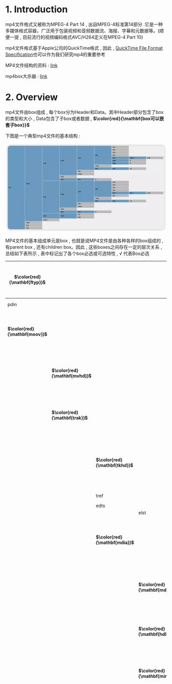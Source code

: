 # 1. Introduction

mp4⽂件格式⼜被称为MPEG-4 Part 14 , 出⾃MPEG-4标准第14部分 .它是⼀种多媒体格式容器，⼴泛⽤于包装视频和⾳频数据流、海报、字幕和元数据等。(顺便⼀提 , ⽬前流⾏的视频编码格式AVC/H264定义在MPEG-4 Part 10)

mp4⽂件格式基于Apple公司的QuickTime格式 , 因此 , [QuickTime File Format Specification](https://developer.apple.com/documentation/quicktime-file-format#//apple_ref/doc/uid/TP40000939-CH202-TPXREF101)也可以作为我们研究mp4的重要参考

MP4⽂件结构的资料 : [link]() 

mp4box⼤杀器 : [link](https://gpac.github.io/mp4box.js/test/filereader.html)

# 2. Overview

mp4⽂件由box组成 , 每个box分为Header和Data。其中Header部分包含了box的类型和⼤⼩ , Data包含了⼦box或者数据 , **$\color{red}{\mathbf{box可以嵌套⼦box}}$**

下图是⼀个典型mp4⽂件的基本结构 : 

<img src="./assets/image-20240309203113502.png" alt="image-20240309203113502" />  

MP4⽂件的基本组成单元是box , 也就是说MP4⽂件是由各种各样的box组成的 , 有parent box , 还有children box。因此 , 这些boxes之间存在⼀定的层次关系 , 总结如下表所示 , 表中标记出了各个box必选或可选特性 , √ 代表Box必选

| **$\color{red}{\mathbf{ftyp}}$** |                                  |                                  |                                  |                                  |                                      | √    | $\color{red}{\mathbf{file\ type and\ compatibility}}$<br />$\color{red}{\mathbf{⽂件类型和兼容性}}$ |
| -------------------------------- | -------------------------------- | -------------------------------- | -------------------------------- | -------------------------------- | ------------------------------------ | ---- | :----------------------------------------------------------- |
| pdin                             |                                  |                                  |                                  |                                  |                                      |      | progressive download information                             |
| **$\color{red}{\mathbf{moov}}$** |                                  |                                  |                                  |                                  |                                      | √    | $\color{red}{\mathbf{container\ for\ all\ the\ metadata}}$<br/>$\color{red}{\mathbf{所有元数据的容器}}$ |
|                                  | **$\color{red}{\mathbf{mvhd}}$** |                                  |                                  |                                  |                                      | √    | $\color{red}{\mathbf{movie\ header,\ overall\ declarations}}$<br/>$\color{red}{\mathbf{电影头\ ,\ 整体声明}}$ |
|                                  | **$\color{red}{\mathbf{trak}}$** |                                  |                                  |                                  |                                      | √    | $\color{red}{\mathbf{container\ for\ an\ individual\ track\ or\ stream}}$<br/>$\color{red}{\mathbf{单个轨或流的容器}}$ |
|                                  |                                  | **$\color{red}{\mathbf{tkhd}}$** |                                  |                                  |                                      | √    | $\color{red}{\mathbf{track\ header,\ overall\ information\ about\ the track}}$<br />$\color{red}{\mathbf{轨的头部\ ,\ 关于该轨的概括信息\ ,\ ⽐如视频宽⾼}}$ |
|                                  |                                  | tref                             |                                  |                                  |                                      | √    | track reference container                                    |
|                                  |                                  | edts                             |                                  |                                  |                                      | √    | edit list container                                          |
|                                  |                                  |                                  | elst                             |                                  |                                      | √    | an edit list                                                 |
|                                  |                                  | **$\color{red}{\mathbf{mdia}}$** |                                  |                                  |                                      | √    | $\color{red}{\mathbf{container\ for\ the\ media\ information\ in\ a\ track}}$<br/>$\color{red}{\mathbf{轨媒体信息的容器}}$ |
|                                  |                                  |                                  | **$\color{red}{\mathbf{mdhd}}$** |                                  |                                      | √    | **$\color{red}{\mathbf{media\ header,\ overall\ information\ about\ the\ media}}$**<br/>$\color{red}{\mathbf{媒体头\ ,\ 关于媒体的总体信息}}$ |
|                                  |                                  |                                  | **$\color{red}{\mathbf{hdlr}}$** |                                  |                                      | √    | $\color{red}{\mathbf{handler,\ declares\ the\ media\ (handler)\ type}}$<br />$\color{red}{\mathbf{媒体的播放过程信息}}$ |
|                                  |                                  |                                  | **$\color{red}{\mathbf{minf}}$** |                                  |                                      | √    | $\color{red}{\mathbf{media\ information\ container}}$<br/>$\color{red}{\mathbf{媒体信息容器}}$ |
|                                  |                                  |                                  |                                  | vmhd                             |                                      |      | video media header, overall information<br/>(video track only) |
|                                  |                                  |                                  |                                  | smhd                             |                                      |      | sound media header, overall information<br/>(sound track only) |
|                                  |                                  |                                  |                                  | hmhd                             |                                      |      | hint media header, overall information<br/>(hint track only) |
|                                  |                                  |                                  |                                  | nmhd                             |                                      |      | Null media header, overall information<br/>(some tracks only) |
|                                  |                                  |                                  |                                  | **$\color{red}{\mathbf{dinf}}$** |                                      | √    | $\color{red}{\mathbf{data\ information\ box,\ container}}$<br/>$\color{red}{\mathbf{数据信息box\ ,\ 容器}}$ |
|                                  |                                  |                                  |                                  |                                  | **$\color{red}{\mathbf{dref}}$**     | √    | $\color{red}{\mathbf{data\ reference\ box,\ declares\ source(s)\ of\ media\ data\ in\ track}}$<br/>$\color{red}{\mathbf{如何定位媒体信息}}$ |
|                                  |                                  |                                  |                                  | **$\color{red}{\mathbf{stbl}}$** |                                      | √    | $\color{red}{\mathbf{sample\ table\ box,\ container\ for\ the\ time\ /\ space\ map}}$<br/>$\color{red}{\mathbf{包含了track中的sample的所有时间和位置信息\ ,\ 以及sample的编解码等信息。}}$<br />$\color{red}{\mathbf{利⽤这个表可以解析sample的时序、类型、⼤⼩以及在各⾃存储容器中的位置}}$ |
|                                  |                                  |                                  |                                  |                                  | **$\color{red}{\mathbf{stsd}}$**     | √    | $\color{red}{\mathbf{sample\ descriptions\ (codec\ types\ ,\ initialization\ etc.)}}$<br/>$\color{red}{\mathbf{如果是视频\ ,\ 包含:\ 编码类型、宽⾼、长度等信息;}}$<br/>$\color{red}{\mathbf{如果是⾳频\ ,\ 包含:\ 声道、采样率等信息}}$ |
|                                  |                                  |                                  |                                  |                                  | **$\color{red}{\mathbf{stts}}$**     | √    | **$\color{red}{\mathbf{(decoding)\ time-to-sample}}$**<br/>**$\color{red}{\mathbf{描述了sample时序的映射⽅法 , 我们可以通过它找到任何时间的sample}}$** |
|                                  |                                  |                                  |                                  |                                  | ctts                                 |      | (composition) time to sample                                 |
|                                  |                                  |                                  |                                  |                                  | **$\color{red}{\mathbf{stsc}}$**     | √    | $\color{red}{\mathbf{sample-to-chunk,\ partial\ data-offset\ information}}$<br/>$\color{red}{\mathbf{⽤chunk组织sample可以⽅便优化数据获取 , }}$<br/>$\color{red}{\mathbf{⼀个chunk包含⼀个或多个sample}}$ |
|                                  |                                  |                                  |                                  |                                  | **$\color{SkyBlue}{\mathbf{stsz}}$** |      | **$\color{SkyBlue}{\mathbf{sample\ sizes\ (framing)}}$**<br/>**$\color{SkyBlue}{\mathbf{每个sample的⼤⼩}}$**<br/>$\color{SkyBlue}{\mathbf{虽然这⾥没有打勾 , 但对于mp4还是⾮常必要的}}$ |
|                                  |                                  |                                  |                                  |                                  | stz2                                 |      | compact sample sizes (framing)                               |
|                                  |                                  |                                  |                                  |                                  | **$\color{red}{\mathbf{stco}}$**     | √    | $\color{red}{\mathbf{chunk\ offset\ partial\ data-offset\ information}}$<br/>$\color{red}{\mathbf{定义了每个chunk在媒体流中的偏移位置}}$ |
|                                  |                                  |                                  |                                  |                                  | co6                                  |      | 64-bit chunk offset                                          |
|                                  |                                  |                                  |                                  |                                  | 4                                    |      |                                                              |
|                                  |                                  |                                  |                                  |                                  | **$\color{SkyBlue}{\mathbf{stss}}$** |      | $\color{SkyBlue}{\mathbf{sync\ sample\ table\ (random\ access points)}}$<br/>$\color{SkyBlue}{\mathbf{⽤于确定media中的关键帧}}$ |
|                                  |                                  |                                  |                                  |                                  | stsh                                 |      | shadow sync sample table                                     |
|                                  |                                  |                                  |                                  |                                  | padb                                 |      | sample padding bits                                          |
|                                  |                                  |                                  |                                  |                                  | stdp                                 |      | sample degradation priority                                  |
|                                  |                                  |                                  |                                  |                                  | sdtp                                 |      | independent and disposable samples                           |
|                                  |                                  |                                  |                                  |                                  | sbgp                                 |      | sample-to-group                                              |
|                                  |                                  |                                  |                                  |                                  | sgpd                                 |      | sample group description                                     |
|                                  |                                  |                                  |                                  |                                  | subs                                 |      | sub-sample information                                       |
|                                  | mvex                             |                                  |                                  |                                  |                                      |      | movie extends box                                            |
|                                  |                                  | mehd                             |                                  |                                  |                                      |      | movie extends header box                                     |
|                                  |                                  | trex                             |                                  |                                  |                                      | √    | track extends defaults                                       |
|                                  | ipmc                             |                                  |                                  |                                  |                                      |      | IPMP Control Box                                             |
| moof                             |                                  |                                  |                                  |                                  |                                      |      | movie fragment                                               |
|                                  | mfhd                             |                                  |                                  |                                  |                                      | √    | movie fragment header                                        |
|                                  | traf                             |                                  |                                  |                                  |                                      |      | track fragment                                               |
|                                  |                                  | tfhd                             |                                  |                                  |                                      | √    | track fragment header                                        |
|                                  |                                  | trun                             |                                  |                                  |                                      |      | track fragment run                                           |
|                                  |                                  | sdtp                             |                                  |                                  |                                      |      | independent and disposable samples                           |
|                                  |                                  | sbgp                             |                                  |                                  |                                      |      | sample-to-group                                              |
|                                  |                                  | subs                             |                                  |                                  |                                      |      | sub-sample information                                       |
| mfra                             |                                  |                                  |                                  |                                  |                                      |      | movie fragment random access                                 |
|                                  | tfra                             |                                  |                                  |                                  |                                      |      | track fragment random access                                 |
|                                  | mfro                             |                                  |                                  |                                  |                                      | √    | movie fragment random access offset                          |
| mdat                             |                                  |                                  |                                  |                                  |                                      |      | media data container                                         |
| free                             |                                  |                                  |                                  |                                  |                                      |      | free space                                                   |
| skip                             |                                  |                                  |                                  |                                  |                                      |      | free space                                                   |
|                                  | udta                             |                                  |                                  |                                  |                                      |      | user-data                                                    |
|                                  |                                  | cprt                             |                                  |                                  |                                      |      | copyright etc                                                |
| meta                             |                                  |                                  |                                  |                                  |                                      |      | metadata                                                     |
|                                  | hdlr                             |                                  |                                  |                                  |                                      | √    | handler, declares the metadata (handler) type                |
|                                  | dinf                             |                                  |                                  |                                  |                                      |      | data information box, container                              |
|                                  |                                  | dref                             |                                  |                                  |                                      |      | data reference box, declares source(s) of metadata items     |
|                                  | ipmc                             |                                  |                                  |                                  |                                      |      | IPMP Control Box                                             |
|                                  | iloc                             |                                  |                                  |                                  |                                      |      | item location                                                |
|                                  | ipro                             |                                  |                                  |                                  |                                      |      | item protection                                              |
|                                  |                                  | sinf                             |                                  |                                  |                                      |      | protection scheme information box                            |
|                                  |                                  |                                  | frma                             |                                  |                                      |      | original format box                                          |
|                                  |                                  |                                  | imif                             |                                  |                                      |      | IPMP Information box                                         |
|                                  |                                  |                                  | schm                             |                                  |                                      |      | scheme type box                                              |
|                                  |                                  |                                  | schi                             |                                  |                                      |      | scheme information box                                       |
|                                  | iinf                             |                                  |                                  |                                  |                                      |      | item information                                             |
|                                  | xml                              |                                  |                                  |                                  |                                      |      | XML container                                                |
|                                  | bxml                             |                                  |                                  |                                  |                                      |      | binary XML container                                         |
|                                  | pitm                             |                                  |                                  |                                  |                                      |      | primary item reference                                       |
|                                  | fiin                             |                                  |                                  |                                  |                                      |      | file delivery item information                               |
|                                  |                                  | paen                             |                                  |                                  |                                      |      | partition entry                                              |
|                                  |                                  |                                  | fpar                             |                                  |                                      |      | file partition                                               |
|                                  |                                  |                                  | fecr                             |                                  |                                      |      | FEC reservoir                                                |
|                                  |                                  | segr                             |                                  |                                  |                                      |      | file delivery session group                                  |
|                                  |                                  | gitn                             |                                  |                                  |                                      |      | group id to name                                             |
|                                  |                                  | tsel                             |                                  |                                  |                                      |      | track selection                                              |
| meco                             |                                  |                                  |                                  |                                  |                                      |      | additional metadata container                                |
|                                  | mere                             |                                  |                                  |                                  |                                      |      | metabox relation                                             |

本⽂使⽤mediainfo和mp4box进⾏分析

图中看到mp4⽂件由⼏个主要组成部分 , 下⾯以📎 2_audio_track_5s.mp4⽂件为分析案例

## 2.1 ftyp

File Type Box , ⼀般在⽂件的开始位置 , 描述的⽂件的版本、兼容协议等

ftyp内容

> ```tex
> 000000 File Type (32 bytes)
> 000000  Header (8 bytes)
> 000000   Size:                                 32 (0x00000020)
> 000004   Name:                                 ftyp
> 000008  MajorBrand:                            isom
> 00000C  MajorBrandVersion:                     512 (0x00000200)
> 000010  CompatibleBrand:                       isom
> 000014  CompatibleBrand:                       iso2
> 000018  CompatibleBrand:                       avc1
> 00001C  CompatibleBrand:                       mp41
> ```

## 2.2 moov

Movie Box , 包含本⽂件中所有媒体数据的宏观描述信息以及每路媒体轨道的具体信息。⼀般位于放在⽂件末尾 , 但如果为了⽀持http边下载边播放则需要将moov提前。注意 , $\color{red}{\mathbf{当改变moov位置时,内部⼀些值需要重新计算}}$​

moov内容

> ```tex
> 14B2CE File header (10341 bytes)
> 14B2CE  Header (8 bytes)
> 14B2CE   Size:                                 10341 (0x00002865)
> 14B2D2   Name:                                 moov
> ```

moov里面的box才是我们主要分析的box  

<img src="assets/image-20240311093535367.png" alt="image-20240311093535367" />  

## 2.3 mdat

Media Data Box , 存放具体的媒体数据

> ```tex
> 000028 Data (1356454 bytes)
> 000028  Header (8 bytes)
> 000028   Size:                                 1356454 (0x0014B2A6)
> 00002C   Name:                                 mdat
> 000030  Data:                                  (1356446 bytes)
> ```

# 3. Moov Insider

mp4的媒体数据信息主要存放在Moov Box中 , 是我们需要分析的重点。moov的主要组成部分如下 : 

## 3.1 mvhd

Movie Header Box , 记录整个媒体⽂件的描述信息 , 如创建时间、修改时间、时间度量标尺、可播放时长等

例如 : 可以获取文件件信息如时长为 Duration: 5016 ms

mvhd内容

> ```tex
> 14B2D6  Movie header (108 bytes)
> 14B2D6   Header (8 bytes)
> 14B2D6    Size:                                108 (0x0000006C)
> 14B2DA    Name:                                mvhd
> 14B2DE   Version:                              0 (0x00)
> 14B2DF   Flags:                                0 (0x000000)
> 14B2E2   Creation time:                        0 (0x00000000) - 
> 14B2E6   Modification time:                    0 (0x00000000) - 
> 14B2EA   Time scale:                           1000 (0x000003E8) - 1000 Hz
> 14B2EE   Duration:                             5016 (0x00001398) - 5016 ms
> 14B2F2   Preferred rate:                       65536 (0x00010000) - 1.000
> 14B2F6   Preferred volume:                     256 (0x0100) - 1.000
> 14B2F8   Reserved:                             (10 bytes)
> 14B302   Matrix structure (36 bytes)
> 14B302    a (width scale):                     1.000
> 14B306    b (width rotate):                    0.000
> 14B30A    u (width angle):                     0.000
> 14B30E    c (height rotate):                   0.000
> 14B312    d (height scale):                    1.000
> 14B316    v (height angle):                    0.000
> 14B31A    x (position left):                   0.000
> 14B31E    y (position top):                    0.000
> 14B322    w (divider):                         1.000
> 14B326   Preview time:                         0 (0x00000000)
> 14B32A   Preview duration:                     0 (0x00000000)
> 14B32E   Poster time:                          0 (0x00000000)
> 14B332   Selection time:                       0 (0x00000000)
> 14B336   Selection duration:                   0 (0x00000000)
> 14B33A   Current time:                         0 (0x00000000)
> 14B33E   Next track ID:                        4 (0x00000004)
> ```

<img src="assets/image-20240311095951225.png" alt="image-20240311095951225" /> 

## 3.2 udta

User Data Box , 自定义数据

> ```tex
> 14DAD1  User Data (98 bytes)
> 14DAD1   Header (8 bytes)
> 14DAD1    Size:                                98 (0x00000062)
> 14DAD5    Name:                                udta
> ```

## 3.3 track

Track Box , 记录媒体流信息 , 文件中可以存在 **$\color{red}{\mathbf{⼀个或多个track}}$** , 它们之间是相互独立的  

<img src="assets/image-20240311101500562.png" alt="image-20240311101500562" /> 

本次的示例文件里面有3个track

每个track包含以下几个组成部分 : 

### 3.3.1 tkhd

Track Header Box , 包含关于媒体流的头信息。下图示例中 , 可以看到流信息如视频流宽度(width)1920 , 高度(height)800

1. 视频tkhd内容

> ```tex
> 14CEA6   Track Header - 3 (0x3) - 4875 (0x130B) ms (92 bytes)
> 14CEA6    Header (8 bytes)
> 14CEA6     Size:                               92 (0x0000005C)
> 14CEAA     Name:                               tkhd
> 14CEAE    Version:                             0 (0x00)
> 14CEAF    Flags:                               3 (0x000003)
> 14CEB2    Track Enabled:                       Yes
> 14CEB2    Track in Movie:                      Yes
> 14CEB2    Track in Preview:                    No
> 14CEB2    Track in Poster:                     No
> 14CEB2    Creation time:                       0 (0x00000000) - 
> 14CEB6    Modification time:                   0 (0x00000000) - 
> 14CEBA    Track ID:                            3 (0x00000003)
> 14CEBE    Reserved:                            0 (0x00000000)
> 14CEC2    Duration:                            4875 (0x0000130B) - 4875 (0x130B) ms
> 14CEC6    Reserved:                            0 (0x00000000)
> 14CECA    Reserved:                            0 (0x00000000)
> 14CECE    Layer:                               0 (0x0000)
> 14CED0    Alternate group:                     2 (0x0002)
> 14CED2    Volume:                              0 (0x0000) - 0.000
> 14CED4    Reserved:                            0 (0x0000)
> 14CED6    Matrix structure (36 bytes)
> 14CED6     a (width scale):                    1.000
> 14CEDA     b (width rotate):                   0.000
> 14CEDE     u (width angle):                    0.000
> 14CEE2     c (height rotate):                  0.000
> 14CEE6     d (height scale):                   1.000
> 14CEEA     v (height angle):                   0.000
> 14CEEE     x (position left):                  0.000
> 14CEF2     y (position top):                   0.000
> 14CEF6     w (divider):                        1.000
> 14CEFA    Track width:                         1920.000
> 14CEFE    Track height:                        800.000
> ```

<img src="assets/image-20240311110856586.png" alt="image-20240311110856586" /> 

2. 音频的tkhd , 则比如 duration、volume

> ```tex
> 14B34A   Track Header - 1 (0x1) - 5016 (0x1398) ms (92 bytes)
> 14B34A    Header (8 bytes)
> 14B34A     Size:                               92 (0x0000005C)
> 14B34E     Name:                               tkhd
> 14B352    Version:                             0 (0x00)
> 14B353    Flags:                               3 (0x000003)
> 14B356    Track Enabled:                       Yes
> 14B356    Track in Movie:                      Yes
> 14B356    Track in Preview:                    No
> 14B356    Track in Poster:                     No
> 14B356    Creation time:                       0 (0x00000000) - 
> 14B35A    Modification time:                   0 (0x00000000) - 
> 14B35E    Track ID:                            1 (0x00000001)
> 14B362    Reserved:                            0 (0x00000000)
> 14B366    Duration:                            5016 (0x00001398) - 5016 (0x1398) ms
> 14B36A    Reserved:                            0 (0x00000000)
> 14B36E    Reserved:                            0 (0x00000000)
> 14B372    Layer:                               0 (0x0000)
> 14B374    Alternate group:                     0 (0x0000)
> 14B376    Volume:                              256 (0x0100) - 1.000
> 14B378    Reserved:                            0 (0x0000)
> 14B37A    Matrix structure (36 bytes)
> 14B37A     a (width scale):                    1.000
> 14B37E     b (width rotate):                   0.000
> 14B382     u (width angle):                    0.000
> 14B386     c (height rotate):                  0.000
> 14B38A     d (height scale):                   1.000
> 14B38E     v (height angle):                   0.000
> 14B392     x (position left):                  0.000
> 14B396     y (position top):                   0.000
> 14B39A     w (divider):                        1.000
> 14B39E    Track width:                         0.000
> 14B3A2    Track height:                        0.000
> ```

<img src="assets/image-20240311111015163.png" alt="image-20240311111015163" /> 

### 3.3.2 mdia

Media Box , 这是⼀个包含track媒体数据信息的 container box , 子 box包括 : 

1. mdhd : Media Header Box , 存放视频流创建时间 , 长度等信息
2. hdlr : Handler Reference Box , 媒体的播放过程信息
3. minf : Media Information Box , 解释track媒体数据的handler-specific信息

minf 同样是个container box , 其内部需要关注的内容是stbl , 这也是moov中最复杂的部分。stbl包含了媒体流每⼀个sample在文件件中的offset , pts , duration等信息。想要播放⼀个mp4文件 , 必须根据stbl正确找到每个sample并送给解码器

mdia内容

> ```tex
> 14B3CA   Media (3184 bytes)
> 14B3CA    Header (8 bytes)
> 14B3CA     Size:                               3184 (0x00000C70)
> 14B3CE     Name:                               mdia
> ```

<img src="assets/image-20240311104906794.png" alt="image-20240311104906794" /> 

#### 3.3.2.1 mdhd 

Media Header Box , 存放视频流创建时间 , 长度等信息

视频的mdhd , Time scale , Duration等信息  

1. 视频mdhd内容

> ```tex
> 14CF3A    Media Header (32 bytes)
> 14CF3A     Header (8 bytes)
> 14CF3A      Size:                              32 (0x00000020)
> 14CF3E      Name:                              mdhd
> 14CF42     Version:                            0 (0x00)
> 14CF43     Flags:                              0 (0x000000)
> 14CF46     Creation time:                      0 (0x00000000) - 
> 14CF4A     Modification time:                  0 (0x00000000) - 
> 14CF4E     Time scale:                         90000 (0x00015F90)
> 14CF52     Duration:                           438750 (0x0006B1DE) - 4875 (0x130B) ms
> 14CF56     Language:                           21956 (0x55C4) - und
> 14CF58     Quality:                            0 (0x0000)
> ```

<img src="assets/image-20240311112415602.png" alt="image-20240311112415602" /> 

音频的mdhd , 也类似视频mdhd的信息 , 但要注意 **$\color{red}{\mathbf{Time\ scale}}$** , 我们在计算时间戳的时候都要使用该 **$\color{red}{\mathbf{Time\ scale\ ,\ 对应我们流里面的AVStream->time\_base}}$**

2. 音频mdhdn内容

> ```tex
> 14B3D2    Media Header (32 bytes)
> 14B3D2     Header (8 bytes)
> 14B3D2      Size:                              32 (0x00000020)
> 14B3D6      Name:                              mdhd
> 14B3DA     Version:                            0 (0x00)
> 14B3DB     Flags:                              0 (0x000000)
> 14B3DE     Creation time:                      0 (0x00000000) - 
> 14B3E2     Modification time:                  0 (0x00000000) - 
> 14B3E6     Time scale:                         44100 (0x0000AC44)
> 14B3EA     Duration:                           221184 (0x00036000) - 5015 (0x1397) ms
> 14B3EE     Language:                           21956 (0x55C4) - und
> 14B3F0     Quality:                            0 (0x0000)
> ```

<img src="assets/image-20240311112517657.png" alt="image-20240311112517657" /> 

#### 3.3.2.2 hdlr

Handler Reference Box , 媒体的播放过程信息

视频的hdlr , 重点 **$\color{red}{\mathbf{Component\ subtype\ :\ vide}}$**

> ```tex
> 14CF5A    Handler Reference (45 bytes)
> 14CF5A     Header (8 bytes)
> 14CF5A      Size:                              45 (0x0000002D)
> 14CF5E      Name:                              hdlr
> 14CF62     Version:                            0 (0x00)
> 14CF63     Flags:                              0 (0x000000)
> 14CF66     Component type:                     
> 14CF6A     Component subtype:                  vide
> 14CF6E     Component manufacturer:             
> 14CF72     Component flags:                    0 (0x00000000)
> 14CF76     Component flags mask:               0 (0x00000000)
> 14CF7A     Component name:                     VideoHandler
> ```

<img src="assets/image-20240311140100238.png" alt="image-20240311140100238" /> 

音频的hdlr ,   **$\color{red}{\mathbf{Component\ subtype\ :\ soun}}$**

如果我们多个音轨的时候 , Component name : 粤语

> ```tex
> 14B3F2    Handler Reference (39 bytes)
> 14B3F2     Header (8 bytes)
> 14B3F2      Size:                              39 (0x00000027)
> 14B3F6      Name:                              hdlr
> 14B3FA     Version:                            0 (0x00)
> 14B3FB     Flags:                              0 (0x000000)
> 14B3FE     Component type:                     
> 14B402     Component subtype:                  soun
> 14B406     Component manufacturer:             
> 14B40A     Component flags:                    0 (0x00000000)
> 14B40E     Component flags mask:               0 (0x00000000)
> 14B412     Component name:                     粤语
> ```

<img src="assets/image-20240311140619611.png" alt="image-20240311140619611" /> 

Component name : 国语

> ```tex
> 14C0EA    Handler Reference (39 bytes)
> 14C0EA     Header (8 bytes)
> 14C0EA      Size:                              39 (0x00000027)
> 14C0EE      Name:                              hdlr
> 14C0F2     Version:                            0 (0x00)
> 14C0F3     Flags:                              0 (0x000000)
> 14C0F6     Component type:                     
> 14C0FA     Component subtype:                  soun
> 14C0FE     Component manufacturer:             
> 14C102     Component flags:                    0 (0x00000000)
> 14C106     Component flags mask:               0 (0x00000000)
> 14C10A     Component name:                     国语
> ```

<img src="assets/image-20240311140648462.png" alt="image-20240311140648462" /> 

#### 3.3.2.3 minf

minf : Media Information Box , 解释track媒体数据的handler-specific信息。minf同样是个container box , 其内部需要关注的内容是stbl , 这也是moov中最复杂的部分。

stbl包含了媒体流每⼀个sample在文件中的offset , pts , duration等信息。想要播放⼀个mp4⽂件 , 必须根据stbl正确找到每个sample并送给解码器

而且需要注意的是 , minf⾥⾯的子容器 , 音频和视频轨是有区别的 , 比如视频轨 : **$\color{red}{\mathbf{vmhd}}$** , 音频轨则为 : **$\color{red}{\mathbf{smhd}}$**  

1. vmhd

> ```tex
> 14CF8F     Video Media Header (20 bytes)
> 14CF8F      Header (8 bytes)
> 14CF8F       Size:                             20 (0x00000014)
> 14CF93       Name:                             vmhd
> 14CF97      Version:                           0 (0x00)
> 14CF98      Flags:                             1 (0x000001)
> 14CF9B      Graphic mode:                      0 (0x0000)
> 14CF9D      Graphic mode color R:              0 (0x0000)
> 14CF9F      Graphic mode color G:              0 (0x0000)
> 14CFA1      Graphic mode color B:              0 (0x0000)
> ```

<img src="assets/image-20240311140912380.png" alt="image-20240311140912380" /> 

2. smhd

> ```tex
> 14B421     Sound Media Header (16 bytes)
> 14B421      Header (8 bytes)
> 14B421       Size:                             16 (0x00000010)
> 14B425       Name:                             smhd
> 14B429      Version:                           0 (0x00)
> 14B42A      Flags:                             0 (0x000000)
> 14B42D      Audio balance:                     0 (0x0000)
> 14B42F      Reserved:                          0 (0x0000)
> ```

<img src="assets/image-20240311140932150.png" alt="image-20240311140932150" /> 

# 4. Stbl Insider

Sample Table Box , 上⽂提到mdia中最主要的部分是存放⽂件中每个sample信息的stbl。在解析stbl前 , 我们需要区分chunk和sample这两个概念。
在mp4⽂件中 , sample是⼀个媒体流的基本单元 , 例如视频流的⼀个sample代表实际的nal数据。chunk是数据存储的基本单位 , 它是一系列sample数据的集合 , 一个chunk中可以包含⼀个或多的sample

<img src="assets/image-20240311145050516.png" alt="image-20240311145050516" style="zoom:150%;" /> 

⼀个chunk包含⼀个或多个sample

stbl⽤来描述每个sample的信息，包含以下几个主要的子box : 

## 4.1 stsd

Sample Description Box , 存放解码必须的描述信息

对于h264的视频流 , 其具体类型为 avc1 , extensions中其中存放有sps , pps等解码必要信息

1. 视频stsd内容

> ```tex
> 14CFCF      Sample Description (174 bytes)
> 14CFCF       Header (8 bytes)
> 14CFCF        Size:                            174 (0x000000AE)
> 14CFD3        Name:                            stsd
> 14CFD7       Version:                          0 (0x00)
> 14CFD8       Flags:                            0 (0x000000)
> 14CFDB       Count:                            1 (0x00000001)
> ```

<img src="assets/image-20240311152434467.png" alt="image-20240311152434467" /> 

里面包含了avc1，avc1里面⼜包含了avcC和pasp  

<img src="assets/image-20240311152128041.png" alt="image-20240311152128041" /> 

* avc1 : 包含了视频Width、Height

> ```tex
> 14CFDF       Video (158 bytes)
> 14CFDF        Header (8 bytes)
> 14CFDF         Size:                           158 (0x0000009E)
> 14CFE3         Name:                           avc1
> 14CFE7        Reserved:                        0 (0x0000000000000000)
> 14CFED        Data reference index:            1 (0x0001)
> 14CFEF        Version:                         0 (0x0000)
> 14CFF1        Revision level:                  0 (0x0000)
> 14CFF3        Vendor:                          
> 14CFF7        Temporal quality:                0 (0x00000000)
> 14CFFB        Spatial quality:                 0 (0x00000000)
> 14CFFF        Width:                           1920 (0x0780)
> 14D001        Height:                          800 (0x0320)
> 14D003        Horizontal resolution:           4718592 (0x00480000)
> 14D007        Vertical resolution:             4718592 (0x00480000)
> 14D00B        Data size:                       0 (0x00000000)
> 14D00F        Frame count:                     1 (0x0001)
> 14D011        Compressor name size:            0 (0x00)
> 14D012        Padding:                         (31 bytes)
> 14D031        Depth:                           24 (0x0018)
> 14D033        Color table ID:                  65535 (0xFFFF)
> ```

<img src="assets/image-20240311160102067.png" alt="image-20240311160102067" /> 

* avcC : 包含了视频编码器相关的信息 , 包括sps、pps等信息 

> ```tex
> 14D035        AVC decode (56 bytes)
> 14D035         Header (8 bytes)
> 14D035          Size:                          56 (0x00000038)
> 14D039          Name:                          avcC
> 14D03D         Version:                        1 (0x01)
> 14D03E         Specific (47 bytes)
> 14D03E          AVCProfileIndication:          100 (0x64)
> 14D03F          profile_compatibility:         0 (0x00)
> 14D040          AVCLevelIndication:            40 (0x28)
> 14D041          reserved:                      63 (0x3F) - (6 bits)
> 14D041          lengthSizeMinusOne:            3 (0x3) - (2 bits)
> 14D042          reserved:                      7 (0x7) - (3 bits)
> 14D042          numOfSequenceParameterSets:    1 (0x01) - (5 bits)
> 14D043          seq_parameter_set (30 bytes)
> 14D043           sequenceParameterSetLength:   28 (0x001C)
> 14D045           nal_ref_idc:                  3 (0x3) - (2 bits)
> 14D045           nal_unit_type:                7 (0x7) - (5 bits)
> 14D046           profile_idc:                  100 (0x64)
> 14D047           constraint_sett_flags:        0 (0x00)
> 14D048           constraint_sett0_flag:        No
> 14D048           constraint_sett1_flag:        No
> 14D048           constraint_sett2_flag:        No
> 14D048           constraint_sett3_flag:        No
> 14D048           constraint_sett4_flag:        No
> 14D048           constraint_sett5_flag:        No
> 14D048           constraint_sett6_flag:        No
> 14D048           constraint_sett7_flag:        No
> 14D048           level_idc:                    40 (0x28)
> 14D049           seq_parameter_set_id:         0 (0x0)
> 14D049           high profile specific (1 bytes)
> 14D049            chroma_format_idc:           1 (0x1) - 4:2:0
> 14D049            bit_depth_luma_minus8:       0 (0x0)
> 14D049            bit_depth_chroma_minus8:     0 (0x0)
> 14D049            qpprime_y_zero_transform_bypass_flag: No
> 14D049            seq_scaling_matrix_present_flag: No
> 14D04A           log2_max_frame_num_minus4:    0 (0x0)
> 14D04A           pic_order_cnt_type:           0 (0x0)
> 14D04A           log2_max_pic_order_cnt_lsb_minus4: 2 (0x2)
> 14D04A           max_num_ref_frames:           3 (0x3)
> 14D04B           gaps_in_frame_num_value_allowed_flag: No
> 14D04B           pic_width_in_mbs_minus1:      119 (0x077)
> 14D04D           pic_height_in_map_units_minus1: 49 (0x031)
> 14D04E           frame_mbs_only_flag:          Yes
> 14D04E           direct_8x8_inference_flag:    Yes
> 14D04E           frame_cropping_flag:          No
> 14D04E           vui_parameters_present_flag (17 bytes)
> 14D04E            vui_parameters_present_flag: Yes
> 14D04E            aspect_ratio_info_present_flag (2 bytes)
> 14D04E             aspect_ratio_info_present_flag: Yes
> 14D04F             aspect_ratio_idc:           1 (0x01) - (8 bits) - 1.000
> 14D050            overscan_info_present_flag:  No
> 14D050            video_signal_type_present_flag (3 bytes)
> 14D050             video_signal_type_present_flag: Yes
> 14D050             video_format:               5 (0x5) - (3 bits) - 
> 14D050             video_full_range_flag:      0 (0x0) - (1 bits) - Limited
> 14D050             colour_description_present_flag (3 bytes)
> 14D050              colour_description_present_flag: Yes
> 14D050              colour_primaries:          1 (0x01) - (8 bits) - BT.709
> 14D051              transfer_characteristics:  1 (0x01) - (8 bits) - BT.709
> 14D052              matrix_coefficients:       1 (0x01) - (8 bits) - BT.709
> 14D053            chroma_loc_info_present_flag: No
> 14D054            timing_info_present_flag (8 bytes)
> 14D054             timing_info_present_flag:   Yes
> 14D054             num_units_in_tick:          1 (0x00000001) - (32 bits)
> 14D058             time_scale:                 48 (0x00000030) - (32 bits)
> 14D05C             fixed_frame_rate_flag:      Yes
> 14D05C            nal_hrd_parameters_present_flag: No
> 14D05C            vcl_hrd_parameters_present_flag: No
> 14D05C            pic_struct_present_flag:     No
> 14D05C            bitstream_restriction_flag (3 bytes)
> 14D05C             bitstream_restriction_flag: Yes
> 14D05C             motion_vectors_over_pic_boundaries_flag: Yes
> 14D05D             max_bytes_per_pic_denom:    0 (0x0)
> 14D05D             max_bits_per_mb_denom:      0 (0x0)
> 14D05D             log2_max_mv_length_horizontal: 11 (0x0B)
> 14D05E             log2_max_mv_length_vertical: 11 (0x0B)
> 14D05F             max_num_reorder_frames:     2 (0x2)
> 14D05F             max_dec_frame_buffering:    4 (0x4)
> 14D061          numOfPictureParameterSets:     1 (0x01)
> 14D062          pic_parameter_set (6 bytes)
> 14D062           pictureParameterSetLength:    5 (0x0005)
> 14D064           nal_ref_idc:                  3 (0x3) - (2 bits)
> 14D064           nal_unit_type:                8 (0x8) - (5 bits)
> 14D065           pic_parameter_set_id:         0 (0x0)
> 14D065           seq_parameter_set_id:         0 (0x0)
> 14D065           entropy_coding_mode_flag:     Yes
> 14D065           bottom_field_pic_order_in_frame_present_flag: No
> 14D065           num_slice_groups_minus1:      0 (0x0)
> 14D065           num_ref_idx_l0_default_active_minus1: 3 (0x3)
> 14D066           num_ref_idx_l1_default_active_minus1: 0 (0x0)
> 14D066           weighted_pred_flag:           No
> 14D066           weighted_bipred_idc:          2 (0x2) - (2 bits)
> 14D066           pic_init_qp_minus26:          0 (0x0)
> 14D067           pic_init_qs_minus26:          0 (0x0)
> 14D067           chroma_qp_index_offset:       0 (0x0)
> 14D067           deblocking_filter_control_present_flag: Yes
> 14D067           constrained_intra_pred_flag:  No
> 14D067           redundant_pic_cnt_present_flag: No
> 14D067           transform_8x8_mode_flag:      Yes
> 14D067           pic_scaling_matrix_present_flag: No
> 14D067           second_chroma_qp_index_offset: 0 (0x0)
> 14D068          -------------------------
> 14D068          ---   AVC, accepted   ---
> 14D068          -------------------------
> 14D069          reserved:                      63 (0x3F) - (6 bits)
> 14D069          chroma_format:                 1 (0x1) - (2 bits)
> 14D06A          reserved:                      31 (0x1F) - (5 bits)
> 14D06A          bit_depth_luma_minus8:         0 (0x0) - (3 bits)
> 14D06B          reserved:                      31 (0x1F) - (5 bits)
> 14D06B          bit_depth_chroma_minus8:       0 (0x0) - (3 bits)
> 14D06C          numOfSequenceParameterSetExt:  0 (0x00)
> 14D06D        Pixel Aspect Ratio (16 bytes)
> 14D06D         Header (8 bytes)
> 14D06D          Size:                          16 (0x00000010)
> 14D071          Name:                          pasp
> 14D075         hSpacing:                       1 (0x00000001)
> 14D079         vSpacing:                       1 (0x00000001)
> ```

<img src="assets/image-20240311160135670.png" alt="image-20240311160135670" /> 

<img src="assets/image-20240311160150234.png" alt="image-20240311160150234" /> 

2. 音频的stsd 

包含了音频相关的信息 , 比如采样率 , 通道数量等

<img src="assets/image-20240311155629542.png" alt="image-20240311155629542" /> 

<img src="assets/image-20240311160231596.png" alt="image-20240311160231596" /> 

## 4.2 stts

